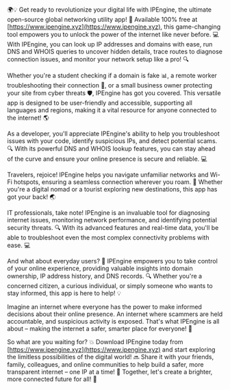 🌍💡 Get ready to revolutionize your digital life with IPEngine, the ultimate open-source global networking utility app! 🚀 Available 100% free at [https://www.ipengine.xyz](https://www.ipengine.xyz), this game-changing tool empowers you to unlock the power of the internet like never before. 💻 With IPEngine, you can look up IP addresses and domains with ease, run DNS and WHOIS queries to uncover hidden details, trace routes to diagnose connection issues, and monitor your network setup like a pro! 🔍

Whether you're a student checking if a domain is fake 📊, a remote worker troubleshooting their connection 💼, or a small business owner protecting your site from cyber threats 🛡️, IPEngine has got you covered. This versatile app is designed to be user-friendly and accessible, supporting all languages and regions, making it a vital resource for anyone connected to the internet! 🌎

As a developer, you'll appreciate IPEngine's ability to help you troubleshoot issues with your code, identify suspicious IPs, and detect potential scams. 🔍 With its powerful DNS and WHOIS lookup features, you can stay ahead of the curve and ensure your online presence is secure and reliable. 💻

Travelers, rejoice! IPEngine helps you navigate unfamiliar networks and Wi-Fi hotspots, ensuring a seamless connection wherever you roam. 🛬 Whether you're a digital nomad or a tourist exploring new destinations, this app has got your back! 🌏

IT professionals, take note! IPEngine is an invaluable tool for diagnosing internet issues, monitoring network performance, and identifying potential security threats. 🔍 With its advanced features and real-time data, you'll be able to troubleshoot even the most complex connectivity problems with ease. 💻

And what about everyday users? 🤔 IPEngine empowers you to take control of your online experience, providing valuable insights into domain ownership, IP address history, and DNS records. 🔍 Whether you're a concerned citizen, a curious individual, or simply someone who wants to stay informed, this app is here to help! 💡

Imagine an internet where everyone has the power to make informed decisions about their online presence. An internet where scammers are held accountable, and suspicious activity is exposed. That's what IPEngine is all about – making the internet a safer, smarter place for everyone! 🌈

So what are you waiting for? 💥 Download IPEngine today from [https://www.ipengine.xyz](https://www.ipengine.xyz) and start exploring the limitless possibilities of the digital world! 🔜 Share it with your friends, family, colleagues, and online communities to help build a safer, more transparent internet – one IP at a time! 🌟 Together, let's create a brighter, more connected future for all! 💫